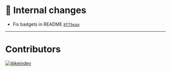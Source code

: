 # :memo: Internal changes

- Fix badgets in README [`8f75eaa`](https://github.com/keindev/gh-gql/commit/8f75eaac7efbc8ee7b55c0d2584b5b7d6fa4fa83)

---

# Contributors

[![@keindev](https://avatars.githubusercontent.com/u/4527292?v=4&s=40)](https://github.com/keindev)
